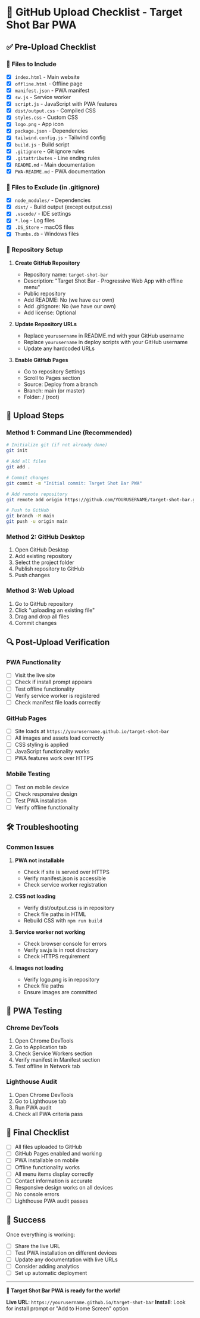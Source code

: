 # 🚀 GitHub Upload Checklist - Target Shot Bar PWA

## ✅ Pre-Upload Checklist

### **📁 Files to Include**

- [x] `index.html` - Main website
- [x] `offline.html` - Offline page
- [x] `manifest.json` - PWA manifest
- [x] `sw.js` - Service worker
- [x] `script.js` - JavaScript with PWA features
- [x] `dist/output.css` - Compiled CSS
- [x] `styles.css` - Custom CSS
- [x] `logo.png` - App icon
- [x] `package.json` - Dependencies
- [x] `tailwind.config.js` - Tailwind config
- [x] `build.js` - Build script
- [x] `.gitignore` - Git ignore rules
- [x] `.gitattributes` - Line ending rules
- [x] `README.md` - Main documentation
- [x] `PWA-README.md` - PWA documentation

### **📁 Files to Exclude (in .gitignore)**

- [x] `node_modules/` - Dependencies
- [x] `dist/` - Build output (except output.css)
- [x] `.vscode/` - IDE settings
- [x] `*.log` - Log files
- [x] `.DS_Store` - macOS files
- [x] `Thumbs.db` - Windows files

### **🔧 Repository Setup**

1. **Create GitHub Repository**
   - Repository name: `target-shot-bar`
   - Description: "Target Shot Bar - Progressive Web App with offline menu"
   - Public repository
   - Add README: No (we have our own)
   - Add .gitignore: No (we have our own)
   - Add license: Optional

2. **Update Repository URLs**
   - Replace `yourusername` in README.md with your GitHub username
   - Replace `yourusername` in deploy scripts with your GitHub username
   - Update any hardcoded URLs

3. **Enable GitHub Pages**
   - Go to repository Settings
   - Scroll to Pages section
   - Source: Deploy from a branch
   - Branch: main (or master)
   - Folder: / (root)

## 🚀 Upload Steps

### **Method 1: Command Line (Recommended)**

```bash
# Initialize git (if not already done)
git init

# Add all files
git add .

# Commit changes
git commit -m "Initial commit: Target Shot Bar PWA"

# Add remote repository
git remote add origin https://github.com/YOURUSERNAME/target-shot-bar.git

# Push to GitHub
git branch -M main
git push -u origin main
```

### **Method 2: GitHub Desktop**

1. Open GitHub Desktop
2. Add existing repository
3. Select the project folder
4. Publish repository to GitHub
5. Push changes

### **Method 3: Web Upload**

1. Go to GitHub repository
2. Click "uploading an existing file"
3. Drag and drop all files
4. Commit changes

## 🔍 Post-Upload Verification

### **PWA Functionality**

- [ ] Visit the live site
- [ ] Check if install prompt appears
- [ ] Test offline functionality
- [ ] Verify service worker is registered
- [ ] Check manifest file loads correctly

### **GitHub Pages**

- [ ] Site loads at `https://yourusername.github.io/target-shot-bar`
- [ ] All images and assets load correctly
- [ ] CSS styling is applied
- [ ] JavaScript functionality works
- [ ] PWA features work over HTTPS

### **Mobile Testing**

- [ ] Test on mobile device
- [ ] Check responsive design
- [ ] Test PWA installation
- [ ] Verify offline functionality

## 🛠️ Troubleshooting

### **Common Issues**

1. **PWA not installable**
   - Check if site is served over HTTPS
   - Verify manifest.json is accessible
   - Check service worker registration

2. **CSS not loading**
   - Verify dist/output.css is in repository
   - Check file paths in HTML
   - Rebuild CSS with `npm run build`

3. **Service worker not working**
   - Check browser console for errors
   - Verify sw.js is in root directory
   - Check HTTPS requirement

4. **Images not loading**
   - Verify logo.png is in repository
   - Check file paths
   - Ensure images are committed

## 📱 PWA Testing

### **Chrome DevTools**

1. Open Chrome DevTools
2. Go to Application tab
3. Check Service Workers section
4. Verify manifest in Manifest section
5. Test offline in Network tab

### **Lighthouse Audit**

1. Open Chrome DevTools
2. Go to Lighthouse tab
3. Run PWA audit
4. Check all PWA criteria pass

## 🎯 Final Checklist

- [ ] All files uploaded to GitHub
- [ ] GitHub Pages enabled and working
- [ ] PWA installable on mobile
- [ ] Offline functionality works
- [ ] All menu items display correctly
- [ ] Contact information is accurate
- [ ] Responsive design works on all devices
- [ ] No console errors
- [ ] Lighthouse PWA audit passes

## 🚀 Success

Once everything is working:

- [ ] Share the live URL
- [ ] Test PWA installation on different devices
- [ ] Update any documentation with live URLs
- [ ] Consider adding analytics
- [ ] Set up automatic deployment

---

**🎯 Target Shot Bar PWA is ready for the world!**

**Live URL**: `https://yourusername.github.io/target-shot-bar`
**Install**: Look for install prompt or "Add to Home Screen" option
